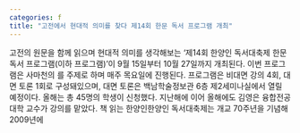 ```yaml
---
categories: f
title: "고전에서 현대적 의미를 찾다 제14회 한문 독서 프로그램 개최"
---
```

고전의 원문을 함께 읽으며 현대적 의미를 생각해보는 ‘제14회 한양인 독서대축제 한문 독서 프로그램(이하 프로그램)’이 9월 15일부터 10월 27일까지 개최된다. 이번 프로그램은 사마천의 를 주제로 하며 매주 목요일에 진행된다. 프로그램은 비대면 강의 4회, 대면 토론 1회로 구성돼있으며, 대면 토론은 백남학술정보관 6층 제2세미나실에서 열릴 예정이다. 올해는 총 45명의 학생이 신청했다. 지난해에 이어 올해에도 김영은 융합전공대학 교수가 강의를 맡았다. 책 읽는 한양인한양인 독서대축제는 개교 70주년을 기념해 2009년에